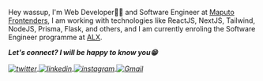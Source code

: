 Hey wassup, I'm Web Developer👨‍💻 and Software Engineer at [Maputo Frontenders](https://www.linkedin.com/company/maputo-frontenders), I am working with technologies like ReactJS, NextJS, Tailwind, NodeJS, Prisma, Flask, and others, and I am currently enroling the Software Engineer programme at [ALX](https://www.alxafrica.com/).

<strong><em>Let's connect? I will be happy to know you😁<em></strong>

<a href="https://twitter.com/JefferMarcelin" target="_blank">
  <img align="center" src="https://img.shields.io/badge/-Jeffer Marcelino-E82B47?style=flat-square&logo=twitter&logoColor=white" alt="twitter"/>  
</a>
<a href="https://www.linkedin.com/in/jeffermarcelino/" target="_blank">
  <img align="center" src="https://img.shields.io/badge/-Jeffer Marcelino-E82B47?style=flat-square&logo=linkedin&logoColor=white" alt="linkedin"/>
</a>
<a href="https://www.instagram.com/jeffer_marcelin/" target="_blank">
 <img align="center" src="https://img.shields.io/badge/-Jeffer Marcelino-E82B47?style=flat-square&logo=instagram&logoColor=white" alt="instagram"/>
</a>
<a href="mailto:jeffersunde72@gmail.com" target="_blank">
  <img align="center" src="https://img.shields.io/badge/-jeffersunde72@gmail.com-E82B47?style=flat-square&logo=gmail&logoColor=white" alt="Gmail"/>
</a>
